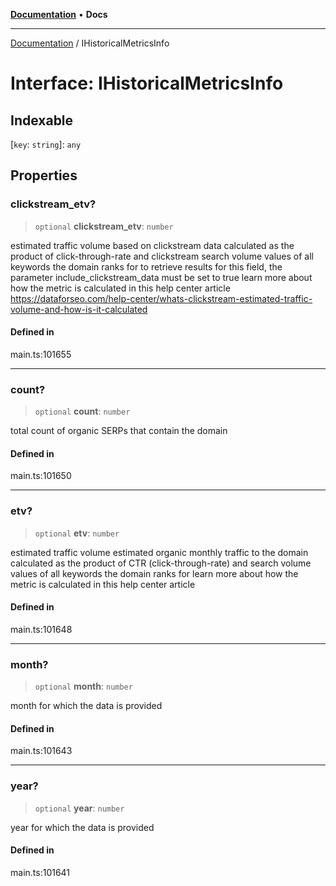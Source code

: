 [**Documentation**](../README.md) • **Docs**

***

[Documentation](../globals.md) / IHistoricalMetricsInfo

# Interface: IHistoricalMetricsInfo

## Indexable

 \[`key`: `string`\]: `any`

## Properties

### clickstream\_etv?

> `optional` **clickstream\_etv**: `number`

estimated traffic volume based on clickstream data
calculated as the product of click-through-rate and clickstream search volume values of all keywords the domain ranks for
to retrieve results for this field, the parameter include_clickstream_data must be set to true
learn more about how the metric is calculated in this help center article https://dataforseo.com/help-center/whats-clickstream-estimated-traffic-volume-and-how-is-it-calculated

#### Defined in

main.ts:101655

***

### count?

> `optional` **count**: `number`

total count of organic SERPs that contain the domain

#### Defined in

main.ts:101650

***

### etv?

> `optional` **etv**: `number`

estimated traffic volume
estimated organic monthly traffic to the domain
calculated as the product of CTR (click-through-rate) and search volume values of all keywords the domain ranks for
learn more about how the metric is calculated in this help center article

#### Defined in

main.ts:101648

***

### month?

> `optional` **month**: `number`

month for which the data is provided

#### Defined in

main.ts:101643

***

### year?

> `optional` **year**: `number`

year for which the data is provided

#### Defined in

main.ts:101641
